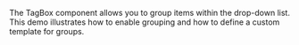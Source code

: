 The TagBox component allows you to&nbsp;group items within the drop-down list. This demo illustrates how to&nbsp;enable grouping and how to&nbsp;define a&nbsp;custom template for groups.
